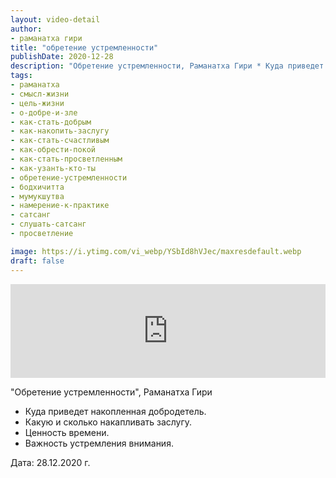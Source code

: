 ```yaml
---
layout: video-detail
author:
- раманатха гири
title: "обретение устремленности"
publishDate: 2020-12-28
description: "Обретение устремленности, Раманатха Гири * Куда приведет накопленная добродетель. * Какую и сколько накапливать заслугу. * Ценность времени. * Важность устремления внимания.   Дата  28.12.2020 г."
tags: 
- раманатха
- смысл-жизни
- цель-жизни
- о-добре-и-зле
- как-стать-добрым
- как-накопить-заслугу
- как-стать-счастливым
- как-обрести-покой
- как-стать-просветленным
- как-узанть-кто-ты
- обретение-устремленности
- бодхичитта
- мумукшутва
- намерение-к-практике
- сатсанг
- слушать-сатсанг
- просветление

image: https://i.ytimg.com/vi_webp/YSbId8hVJec/maxresdefault.webp
draft: false
---
```


<iframe width="100%" src="https://www.youtube.com/embed/YSbId8hVJec" frameborder="0" allowfullscreen=""></iframe> 

 "Обретение устремленности", Раманатха Гири

* Куда приведет накопленная добродетель.
* Какую и сколько накапливать заслугу.
* Ценность времени.
* Важность устремления внимания.

  
 Дата: 28.12.2020 г.

  

 